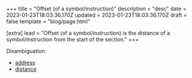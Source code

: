 +++
title = "Offset (of a symbol/instruction)"
description = "desc"
date = 2023-01-23T18:03:36.170Z
updated = 2023-01-23T18:03:36.170Z
draft = false
template = "blog/page.html"

[extra]
lead = "Offset (of a symbol/instruction) is the distance of a symbol/instruction from the start of the section."
+++

Disambiguation:

- [address](@/concepts/address.md)
- [distance](@/concepts/distance.md)
